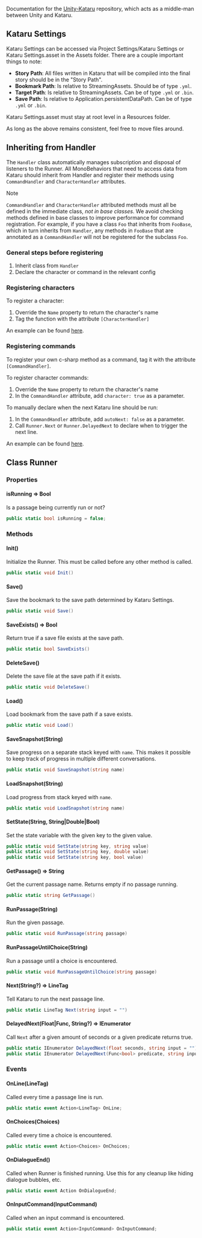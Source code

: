 Documentation for the [Unity-Kataru](https://github.com/kataru-lang/unity-kataru) repository, which acts as a middle-man between Unity and Kataru. 

## Kataru Settings
Kataru Settings can be accessed via Project Settings/Kataru Settings or Kataru Settings.asset in the Assets folder. There are a couple important things to note:

- **Story Path**: All files written in Kataru that will be compiled into the final story should be in the "Story Path".
- **Bookmark Path**: Is relative to StreamingAssets. Should be of type `.yml`.
- **Target Path**: Is relative to StreamingAssets. Can be of type `.yml` or `.bin`.
- **Save Path**: Is relative to Application.persistentDataPath. Can be of type `.yml` or `.bin`.

Kataru Settings.asset must stay at root level in a Resources folder.

As long as the above remains consistent, feel free to move files around.

## Inheriting from Handler
The `Handler` class automatically manages subscription and disposal of listeners to the Runner.
All MonoBehaviors that need to access data from Kataru should inherit from Handler and register their methods using `CommandHandler` and `CharacterHandler` attributes.

> [!NOTE]
> `CommandHandler` and `CharacterHandler` attributed methods must all be defined in the immediate class, _not in base classes_. We avoid checking methods defined in base classes to improve performance for command registration. For example, if you have a class `Foo` that inherits from `FooBase`, which in turn inherits from `Handler`, any methods in `FooBase` that are annotated as a `CommandHandler` will not be registered for the subclass `Foo`.


### General steps before registering
1. Inherit class from `Handler`
2. Declare the character or command in the relevant config

### Registering characters
To register a character:
1. Override the `Name` property to return the character's name
2. Tag the function with the attribute `[CharacterHandler]`

An example can be found [here](https://github.com/kataru-lang/unity-kataru-demo/blob/main/Assets/Scripts/Kataru/KataruSpeaker.cs).

### Registering commands
To register your own c-sharp method as a command, tag it with the attribute `[CommandHandler]`.

To register character commands:
1. Override the `Name` property to return the character's name
3. In the `CommandHandler` attribute, add `character: true` as a parameter.

To manually declare when the next Kataru line should be run:
1. In the `CommandHandler` attribute, add `autoNext: false` as a parameter.
2. Call `Runner.Next` or `Runner.DelayedNext` to declare when to trigger the next line.

An example can be found [here](https://github.com/kataru-lang/unity-kataru-demo/blob/main/Assets/Scripts/Kataru/KataruScene.cs).

## Class Runner

### Properties

#### isRunning => Bool
Is a passage being currently run or not?
```csharp
public static bool isRunning = false;
```

### Methods

#### Init()
Initialize the Runner. This must be called before any other method is called.
```csharp
public static void Init()
```

#### Save()
Save the bookmark to the save path determined by Kataru Settings.
```csharp
public static void Save()
```

#### SaveExists() => Bool
Return true if a save file exists at the save path.
```csharp
public static bool SaveExists()
```

#### DeleteSave()
Delete the save file at the save path if it exists.
```csharp
public static void DeleteSave()
```

#### Load()
Load bookmark from the save path if a save exists.
```csharp
public static void Load()
```

#### SaveSnapshot(String)
Save progress on a separate stack keyed with `name`. This makes it possible to keep track of progress in multiple different conversations.
```csharp
public static void SaveSnapshot(string name)
```

#### LoadSnapshot(String)
Load progress from stack keyed with `name`.
```csharp
public static void LoadSnapshot(string name)
```

#### SetState(String, String|Double|Bool)
Set the state variable with the given key to the given value.
```csharp
public static void SetState(string key, string value)
public static void SetState(string key, double value)
public static void SetState(string key, bool value)
```

#### GetPassage() => String
Get the current passage name. Returns empty if no passage running.
```csharp
public static string GetPassage()
```

#### RunPassage(String)
Run the given passage.
```csharp
public static void RunPassage(string passage)
```

#### RunPassageUntilChoice(String)
Run a passage until a choice is encountered.
```csharp
public static void RunPassageUntilChoice(string passage)
```

#### Next(String?) => LineTag
Tell Kataru to run the next passage line.
```csharp
public static LineTag Next(string input = "")
```

#### DelayedNext(Float|Func<Bool>, String?) => IEnumerator
Call `Next` after a given amount of seconds or a given predicate returns true.
```csharp
public static IEnumerator DelayedNext(float seconds, string input = "")
public static IEnumerator DelayedNext(Func<bool> predicate, string input = "")
```

### Events

#### OnLine(LineTag)
Called every time a passage line is run.
```csharp
public static event Action<LineTag> OnLine;
```

#### OnChoices(Choices)
Called every time a choice is encountered.
```csharp
public static event Action<Choices> OnChoices;
```

#### OnDialogueEnd()
Called when Runner is finished running. Use this for any cleanup like hiding dialogue bubbles, etc.
```csharp
public static event Action OnDialogueEnd;
```

#### OnInputCommand(InputCommand)
Called when an input command is encountered.
```csharp
public static event Action<InputCommand> OnInputCommand;
```
